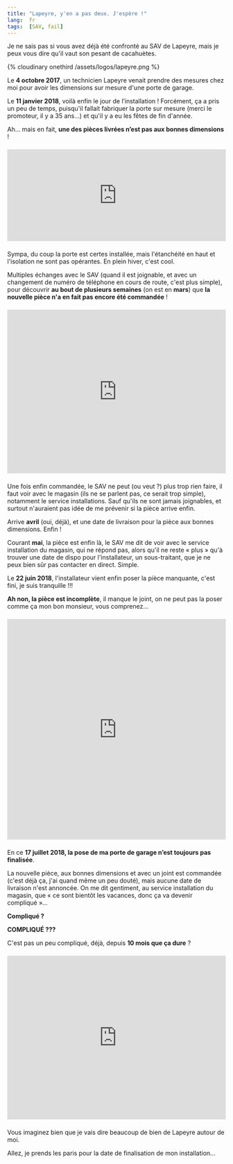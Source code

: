```yaml
---
title: "Lapeyre, y'en a pas deux. J'espère !"
lang:  fr
tags:  [SAV, fail]
---
```


Je ne sais pas si vous avez déjà été confronté au SAV de Lapeyre, mais je peux vous dire qu'il vaut son pesant de cacahuètes.

{% cloudinary onethird /assets/logos/lapeyre.png %}

Le **4 octobre 2017**, un technicien Lapeyre venait prendre des mesures chez moi pour avoir les dimensions sur mesure d'une porte de garage.

Le **11 janvier 2018**, voilà enfin le jour de l’installation ! Forcément, ça a pris un peu de temps, puisqu'il fallait fabriquer la porte sur mesure (merci le promoteur, il y a 35 ans…) et qu'il y a eu les fêtes de fin d'année.

Ah… mais en fait, **une des pièces livrées n’est pas aux bonnes dimensions** !

<div style="width:100%;height:0;padding-bottom:42%;position:relative;margin:1.5em 0;"><iframe src="https://giphy.com/embed/3oEjHWzZQaCrZW2aWs" width="100%" height="100%" style="position:absolute" frameBorder="0" class="giphy-embed" allowFullScreen></iframe></div>

Sympa, du coup la porte est certes installée, mais l'étanchéité en haut et l'isolation ne sont pas opérantes. En plein hiver, c'est cool.

Multiples échanges avec le SAV (quand il est joignable, et avec un changement de numéro de téléphone en cours de route, c'est plus simple), pour découvrir **au bout de plusieurs semaines** (on est en **mars**) que **la nouvelle pièce n'a en fait pas encore été commandée** !

<div style="width:100%;height:0;padding-bottom:75%;position:relative;margin:1.5em 0;"><iframe src="https://giphy.com/embed/XsUtdIeJ0MWMo" width="100%" height="100%" style="position:absolute" frameBorder="0" class="giphy-embed" allowFullScreen></iframe></div>

Une fois enfin commandée, le SAV ne peut (ou veut ?) plus trop rien faire, il faut voir avec le magasin (ils ne se parlent pas, ce serait trop simple), notamment le service installations. Sauf qu'ils ne sont jamais joignables, et surtout n'auraient pas idée de me prévenir si la pièce arrive enfin.

Arrive **avril** (oui, déjà), et une date de livraison pour la pièce aux bonnes dimensions. Enfin !

Courant **mai**, la pièce est enfin là, le SAV me dit de voir avec le service installation du magasin, qui ne répond pas, alors qu'il ne reste « plus » qu'à trouver une date de dispo pour l'installateur, un sous-traitant, que je ne peux bien sûr pas contacter en direct. Simple.

Le **22 juin 2018**, l'installateur vient enfin poser la pièce manquante, c'est fini, je suis tranquille !!!

**Ah non, la pièce est incomplète**, il manque le joint, on ne peut pas la poser comme ça mon bon monsieur, vous comprenez…

<div style="width:100%;height:0;padding-bottom:101%;position:relative;margin:1.5em 0;"><iframe src="https://giphy.com/embed/TseBjMu53JgWc" width="100%" height="100%" style="position:absolute" frameBorder="0" class="giphy-embed" allowFullScreen></iframe></div>

En ce **17 juillet 2018, la pose de ma porte de garage n’est toujours pas finalisée**.

La nouvelle pièce, aux bonnes dimensions et avec un joint est commandée (c'est déjà ça, j'ai quand même un peu douté), mais aucune date de livraison n'est annoncée. On me dit gentiment, au service installation du magasin, que « ce sont bientôt les vacances, donc ça va devenir compliqué »…

**Compliqué ?**

**COMPLIQUÉ ???**

C'est pas un peu compliqué, déjà, depuis **10 mois que ça dure** ?

<div style="width:100%;height:0;padding-bottom:75%;position:relative;margin:1.5em 0;"><iframe src="https://giphy.com/embed/10UHehEC098kAE" width="100%" height="100%" style="position:absolute" frameBorder="0" class="giphy-embed" allowFullScreen></iframe></div>

Vous imaginez bien que je vais dire beaucoup de bien de Lapeyre autour de moi.

Allez, je prends les paris pour la date de finalisation de mon installation…


